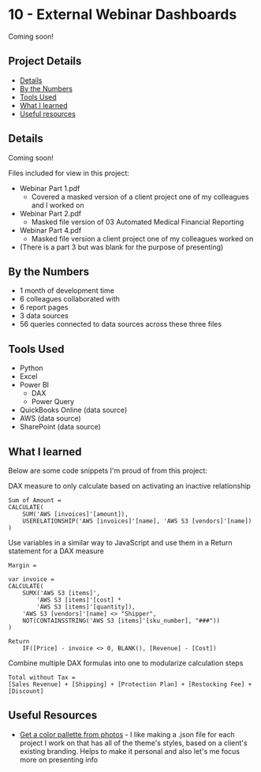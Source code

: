 # 10 - External Webinar Dashboards

Coming soon!

## Project Details
- [Details](#details)
- [By the Numbers](#by-the-numbers)
- [Tools Used](#tools-used)
- [What I learned](#what-i-learned)
- [Useful resources](#useful-resources)

## Details

Coming soon!

Files included for view in this project:
- Webinar Part 1.pdf
  - Covered a masked version of a client project one of my colleagues and I worked on
- Webinar Part 2.pdf
  - Masked file version of 03 Automated Medical Financial Reporting
- Webinar Part 4.pdf
  - Masked file version a client project one of my colleagues worked on
- (There is a part 3 but was blank for the purpose of presenting)

## By the Numbers

- 1 month of development time
- 6 colleagues collaborated with
- 6 report pages
- 3 data sources
- 56 queries connected to data sources across these three files

## Tools Used

- Python
- Excel
- Power BI
  - DAX
  - Power Query
- QuickBooks Online (data source)
- AWS (data source)
- SharePoint (data source)

## What I learned

Below are some code snippets I'm proud of from this project:

DAX measure to only calculate based on activating an inactive relationship
```DAX
Sum of Amount = 
CALCULATE(
    SUM('AWS [invoices]'[amount]),
    USERELATIONSHIP('AWS [invoices]'[name], 'AWS S3 [vendors]'[name])
)
```

Use variables in a similar way to JavaScript and use them in a Return statement for a DAX measure
```DAX
Margin = 

var invoice = 
CALCULATE(
    SUMX('AWS S3 [items]', 
        'AWS S3 [items]'[cost] * 
        'AWS S3 [items]'[quantity]), 
    'AWS S3 [vendors]'[name] <> "Shipper",
    NOT(CONTAINSSTRING('AWS S3 [items]'[sku_number], "###"))
)

Return
    IF([Price] - invoice <> 0, BLANK(), [Revenue] - [Cost])
```

Combine multiple DAX formulas into one to modularize calculation steps
```DAX
Total without Tax = 
[Sales Revenue] + [Shipping] + [Protection Plan] + [Restocking Fee] + [Discount]
```

## Useful Resources

- [Get a color pallette from photos](https://www.myonlinetraininghub.com/tips-for-using-the-power-query-advanced-editor) - I like making a .json file for each project I work on that has all of the theme's styles, based on a client's existing branding. Helps to make it personal and also let's me focus more on presenting info